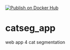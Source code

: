 [![Publish on Docker Hub](https://github.com/SandyHelly/catseg_ml_v2/actions/workflows/pub_on_release.yaml/badge.svg?branch=master)](https://github.com/SandyHelly/catseg_ml_v2/actions/workflows/pub_on_release.yaml)

# catseg_app
web app 4 cat segmentation
